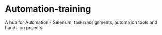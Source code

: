# Automation-training
A hub for Automation - Selenium, tasks/assignments, automation tools and hands-on projects
